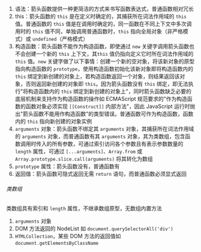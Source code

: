 1. 语法：箭头函数提供一种更简洁的方式来书写函数表达式，普通函数相对冗长
2. this：箭头函数的 `this` 是在定义时确定的，其捕获所在词法作用域的 `this` 值。普通函数的 `this` 值是在调用时确定的，同一函数在不同上下文中多次调用时的 `this` 值不同，单独调用普通函数时，`this` 指向全局对象（非严格模式）或 `undefined`（严格模式）
3. 构造函数：箭头函数不能作为构造函数，即使通过 `new` 关键字调用箭头函数也不会创建一个新的 `this` 上下文，其`this` 值仍指向定义它时所在词法作用域的 `this` 值。`new` 关键字做了以下事情：创建一个新的空对象，将该新对象的原型指向构造函数的 `prototype`，使用构造函数初始化该新对象即将构造函数内的 `this` 绑定到新创建的对象上，若构造函数返回一个对象，则结果返回该对象，否则返回新创建的对象即 `this`。因为箭头函数没有 `this` 绑定，即无法执行"将构造函数内的 `this` 绑定到新创建的对象上"，同时箭头函数缺乏必要的底层机制来支持作为构造函数的操作如 ECMAScript 规范要求的"作为构造函数的函数对象必须实现 `[[Construct]]` 内部方法"，因此 JavaScript 运行时抛出"箭头函数不能用作构造函数"的类型错误。普通函数可作为构造函数，函数内的 `this` 指向新创建的对象实例
4. `arguments` 对象：箭头函数不绑定其 `arguments` 对象，其捕获所在词法作用域的 `arguments` 对象，而普通函数有其 `arguments` 对象，其为类数组，包含函数调用时传入的所有参数，可通过索引访问各个参数且有表示参数数量的 `length` 属性，可通过 `[...arguments]`、`Array.from` 或 `Array.prototype.slice.call(arguments)` 将其转化为数组
5. `prototype` 属性：箭头函数没有，普通函数有
6. 返回值：箭头函数可隐式返回无需 `return` 语句，而普通函数必须显式返回

###### 类数组

类数组具有索引和 `length` 属性，不继承数组原型，无数组内置方法

1. `arguments` 对象
2. DOM 方法返回的 NodeList 如 `document.querySelectorAll('div')`
3. `HTMLCollection`，某些 DOM 方法的返回值如 `document.getElementsByClassName`

